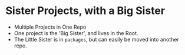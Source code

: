 # Sister Projects, with a Big Sister

* Multiple Projects in One Repo
* One project is the 'Big Sister', and lives in the Root.
* The Little Sister is in `packages`, but can easily be moved into another repo.
